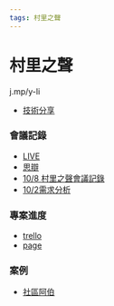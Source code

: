 ```yaml
---
tags: 村里之聲
---
```

村里之聲
===

j.mp/y-li
- [技術分享](https://hackmd.io/RtNIug7qSQy_ux3pOCOI2A)

### 會議記錄
- [LIVE](https://j.mp/y-cb-yt)
- [思辯](https://sense.tw/map/64267387-214d-46e2-87bc-69fce55e18d2)
- [10/8 村里之聲會議記錄](/EwwCzwDLTIyIeNXiHXhbSQ)
- [10/2需求分析](https://www.youtube.com/watch?v=viqQ8ozPAWM)


### 專案進度
- [trello](http://bit.ly/y-tl)
- [page](http://bit.ly/y-tl-p)

### 案例
- [社區阿伯](http://bit.ly/2zTac6A)
